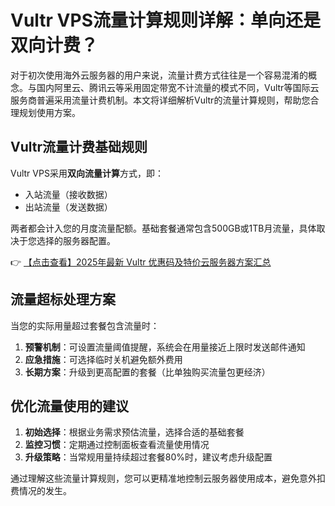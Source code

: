 # Vultr VPS流量计算规则详解：单向还是双向计费？

对于初次使用海外云服务器的用户来说，流量计费方式往往是一个容易混淆的概念。与国内阿里云、腾讯云等采用固定带宽不计流量的模式不同，Vultr等国际云服务商普遍采用流量计费机制。本文将详细解析Vultr的流量计算规则，帮助您合理规划使用方案。

## Vultr流量计费基础规则

Vultr VPS采用**双向流量计算**方式，即：
- 入站流量（接收数据）
- 出站流量（发送数据）

两者都会计入您的月度流量配额。基础套餐通常包含500GB或1TB月流量，具体取决于您选择的服务器配置。

👉 [【点击查看】2025年最新 Vultr 优惠码及特价云服务器方案汇总](https://bit.ly/VuLtr)

## 流量超标处理方案

当您的实际用量超过套餐包含流量时：
1. **预警机制**：可设置流量阈值提醒，系统会在用量接近上限时发送邮件通知
2. **应急措施**：可选择临时关机避免额外费用
3. **长期方案**：升级到更高配置的套餐（比单独购买流量包更经济）

## 优化流量使用的建议

1. **初始选择**：根据业务需求预估流量，选择合适的基础套餐
2. **监控习惯**：定期通过控制面板查看流量使用情况
3. **升级策略**：当常规用量持续超过套餐80%时，建议考虑升级配置

通过理解这些流量计算规则，您可以更精准地控制云服务器使用成本，避免意外扣费情况的发生。